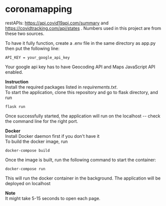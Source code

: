 # coronamapping

restAPIs: https://api.covid19api.com/summary and https://covidtracking.com/api/states . Numbers used in this project are from these two sources. <br>

To have it fully function, create a .env file in the same directory as app.py then put the following line: <br>
```
API_KEY = your_google_api_key
```
Your google api key has to have Geocoding API and Maps JavaScript API enabled. <br>

<strong>Instruction</strong><br>
Install the required packages listed in <i>requirements.txt</i>.</br>
To start the application, clone this repository and go to flask directory, and run<br>
```
flask run
```
Once successfully started, the application will run on the localhost -- check the command line for the right port. <br>

<strong>Docker</strong><br>
Install Docker daemon first if you don't have it <br>
To build the docker image, run<br>
```
docker-compose build
```
Once the image is built, run the following command to start the container:<br>
```
docker-compose run
```
This will run the docker container in the background. The application will be deployed on localhost

<strong>Note</strong><br>
It might take 5-15 seconds to open each page.
